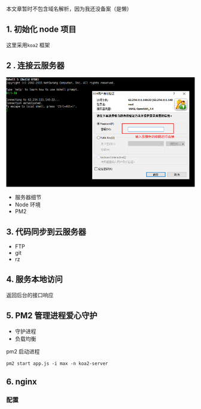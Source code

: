 本文章暂时不包含域名解析，因为我还没备案（是懒）

## 1. 初始化 node 项目

这里采用`koa2` 框架

## 2 . 连接云服务器

![20200314160129.png](https://raw.githubusercontent.com/yayxs/Pics/master/img/20200314160129.png)

- 服务器细节
- Node 环境
- PM2

## 3. 代码同步到云服务器

- FTP
- git
- rz

## 4. 服务本地访问


返回后台的接口响应

## 5. PM2 管理进程爱心守护

- 守护进程
- 负载均衡

pm2 启动进程

```
pm2 start app.js -i max -n koa2-server
```

## 6. nginx

### 配置



